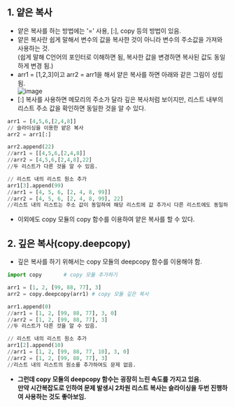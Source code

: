 ## 1. 얕은 복사
- 얕은 복사를 하는 방법에는 '=' 사용, [:], copy 등의 방법이 있음.
- 얕은 복사란 쉽게 말해서 변수의 값을 복사한 것이 아니라 변수의 주소값을 가져와 사용하는 것.  
  (쉽게 말해 C언어의 포인터로 이해하면 됨, 복사한 값을 변경하면 복사된 값도 동일하게 변경 됨.)
- arr1 = [1,2,3]이고 arr2 = arr1을 해서 얕은 복사를 하면 아래와 같은 그림이 성립됨.  
![image](https://user-images.githubusercontent.com/29484377/140396034-0b0df3e5-3c4b-4a2d-ab45-4e53e1b27e24.png)
- [:] 복사를 사용하면 메모리의 주소가 달라 깊은 복사처럼 보이지만, 리스트 내부의 리스트 주소 값을 확인하면 동일한 것을 알 수 있다.
``` python
arr1 = [4,5,6,[2,4,8]]
// 슬라이싱을 이용한 얕은 복사
arr2 = arr1[:]

arr2.append(22)
//arr1 = [[4,5,6,[2,4,8]]
//arr2 = [4,5,6,[2,4,8],22]
//두 리스트가 다른 것을 알 수 있음.

// 리스트 내의 리스트 원소 추가
arr1[3].append(99)
//arr1 = [4, 5, 6, [2, 4, 8, 99]]
//arr2 = [4, 5, 6, [2, 4, 8, 99], 22]
//리스트 내의 리스트는 주소 값이 동일하여 해당 리스트에 값 추가시 다른 리스트에도 동일하게 추가
```

- 이외에도 copy 모듈의 copy 함수를 이용하여 얕은 복사를 할 수 있다.

## 2. 깊은 복사(copy.deepcopy)
- 깊은 복사를 하기 위해서는 copy 모듈의 deepcopy 함수를 이용해야 함.
``` python
import copy       # copy 모듈 추가하기

arr1 = [1, 2, [99, 88, 77], 3]
arr2 = copy.deepcopy(arr1) # copy 모듈 깊은 복사

arr1.append(0)
//arr1 = [1, 2, [99, 88, 77], 3, 0]
//arr2 = [1, 2, [99, 88, 77], 3]
//두 리스트가 다른 것을 알 수 있음.

// 리스트 내의 리스트 원소 추가
arr1[2].append(10)
//arr1 = [1, 2, [99, 88, 77, 10], 3, 0]
//arr2 = [1, 2, [99, 88, 77], 3]
//리스트 내의 리스트의 원소를 추가하여도 문제 없음.
```
- **그런데 copy 모듈의 deepcopy 함수는 굉장히 느린 속도를 가지고 있음.   
  만약 시간복잡도로 인하여 문제 발생시 2차원 리스트 복사는 슬라이싱을 두번 진행하여 사용하는 것도 좋아보임.**
